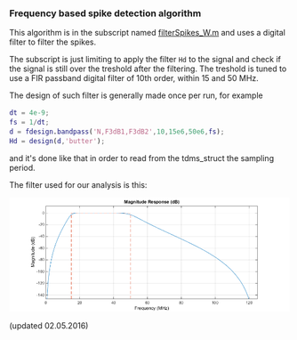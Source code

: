 ### Frequency based spike detection algorithm

This algorithm is in the subscript named [filterSpikes_W.m](https://github.com/esenes/Dogleg-analysis/blob/master/functions/filterSpikes_W.m) and uses a digital filter to filter the spikes.

The subscript is just limiting to apply the filter `Hd` to the signal and check if the signal is still over the treshold after the filtering. The treshold is tuned to use a FIR passband digital filter of 10th order, within 15 and 50 MHz.

The design of such filter is generally made once per run, for example
```matlab
dt = 4e-9;
fs = 1/dt;
d = fdesign.bandpass('N,F3dB1,F3dB2',10,15e6,50e6,fs);
Hd = design(d,'butter');
```
and it's done like that in order to read from the tdms_struct the sampling period.

The filter used for our analysis is this:

![filter](https://github.com/esenes/Dogleg-analysis/blob/master/manual/images/DigFilter.bmp)

(updated 02.05.2016)
